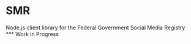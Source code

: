 SMR 
==============================
Node.js client library for the Federal Government Social Media Registry
<br/>
*** Work in Progress
